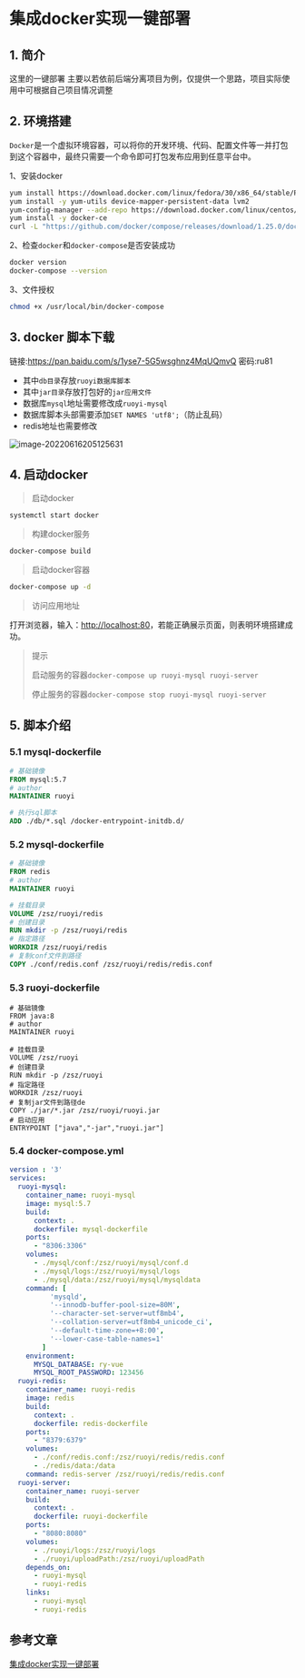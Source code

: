 # 集成docker实现一键部署

## 1. 简介

这里的一键部署 主要以若依前后端分离项目为例，仅提供一个思路，项目实际使用中可根据自己项目情况调整

## 2. 环境搭建

`Docker`是一个虚拟环境容器，可以将你的开发环境、代码、配置文件等一并打包到这个容器中，最终只需要一个命令即可打包发布应用到任意平台中。

1、安装docker

```sh
yum install https://download.docker.com/linux/fedora/30/x86_64/stable/Packages/containerd.io-1.2.6-3.3.fc30.x86_64.rpm
yum install -y yum-utils device-mapper-persistent-data lvm2
yum-config-manager --add-repo https://download.docker.com/linux/centos/docker-ce.repo
yum install -y docker-ce
curl -L "https://github.com/docker/compose/releases/download/1.25.0/docker-compose-$(uname -s)-$(uname -m)" -o /usr/local/bin/docker-compose
```

2、检查`docker`和`docker-compose`是否安装成功

```sh
docker version
docker-compose --version
```

3、文件授权

```sh
chmod +x /usr/local/bin/docker-compose
```

## 3. docker 脚本下载

链接:https://pan.baidu.com/s/1yse7-5G5wsghnz4MqUQmvQ  密码:ru81

- 其中`db目录`存放`ruoyi数据库脚本`
- 其中`jar目录`存放打包好的`jar应用文件`
- 数据库`mysql`地址需要修改成`ruoyi-mysql`
- 数据库脚本头部需要添加`SET NAMES 'utf8';`（防止乱码）
- redis地址也需要修改

![image-20220616205125631](https://zszblog.oss-cn-beijing.aliyuncs.com/zszblog/image-20220616205125631.png)

## 4. 启动docker

> 启动docker

```sh
systemctl start docker
```

> 构建docker服务

```sh
docker-compose build
```

> 启动docker容器

```sh
docker-compose up -d
```

> 访问应用地址

打开浏览器，输入：[http://localhost:80](http://localhost/)，若能正确展示页面，则表明环境搭建成功。

> 提示
>
> 启动服务的容器`docker-compose up ruoyi-mysql ruoyi-server`
>
> 停止服务的容器`docker-compose stop ruoyi-mysql ruoyi-server`

## 5. 脚本介绍

### 5.1 mysql-dockerfile

```dockerfile
# 基础镜像
FROM mysql:5.7
# author
MAINTAINER ruoyi

# 执行sql脚本
ADD ./db/*.sql /docker-entrypoint-initdb.d/
```

### 5.2 mysql-dockerfile

```dockerfile
# 基础镜像
FROM redis
# author
MAINTAINER ruoyi

# 挂载目录
VOLUME /zsz/ruoyi/redis
# 创建目录
RUN mkdir -p /zsz/ruoyi/redis
# 指定路径
WORKDIR /zsz/ruoyi/redis
# 复制conf文件到路径
COPY ./conf/redis.conf /zsz/ruoyi/redis/redis.conf
```

### 5.3 ruoyi-dockerfile

````
# 基础镜像
FROM java:8
# author
MAINTAINER ruoyi

# 挂载目录
VOLUME /zsz/ruoyi
# 创建目录
RUN mkdir -p /zsz/ruoyi
# 指定路径
WORKDIR /zsz/ruoyi
# 复制jar文件到路径de
COPY ./jar/*.jar /zsz/ruoyi/ruoyi.jar
# 启动应用
ENTRYPOINT ["java","-jar","ruoyi.jar"]
````

### 5.4 docker-compose.yml

```yml
version : '3'
services:
  ruoyi-mysql:
    container_name: ruoyi-mysql
    image: mysql:5.7
    build:
      context: .
      dockerfile: mysql-dockerfile
    ports:
      - "8306:3306"
    volumes:
      - ./mysql/conf:/zsz/ruoyi/mysql/conf.d
      - ./mysql/logs:/zsz/ruoyi/mysql/logs
      - ./mysql/data:/zsz/ruoyi/mysql/mysqldata
    command: [
          'mysqld',
          '--innodb-buffer-pool-size=80M',
          '--character-set-server=utf8mb4',
          '--collation-server=utf8mb4_unicode_ci',
          '--default-time-zone=+8:00',
          '--lower-case-table-names=1'
        ]
    environment:
      MYSQL_DATABASE: ry-vue
      MYSQL_ROOT_PASSWORD: 123456
  ruoyi-redis:
    container_name: ruoyi-redis
    image: redis
    build:
      context: .
      dockerfile: redis-dockerfile
    ports:
      - "8379:6379"
    volumes:
      - ./conf/redis.conf:/zsz/ruoyi/redis/redis.conf
      - ./redis/data:/data
    command: redis-server /zsz/ruoyi/redis/redis.conf
  ruoyi-server:
    container_name: ruoyi-server
    build:
      context: .
      dockerfile: ruoyi-dockerfile
    ports:
      - "8080:8080"
    volumes:
      - ./ruoyi/logs:/zsz/ruoyi/logs
      - ./ruoyi/uploadPath:/zsz/ruoyi/uploadPath
    depends_on:
      - ruoyi-mysql
      - ruoyi-redis
    links:
      - ruoyi-mysql
      - ruoyi-redis
```

## 参考文章

[集成docker实现一键部署](http://doc.ruoyi.vip/ruoyi/document/cjjc.html#%E9%9B%86%E6%88%90docker%E5%AE%9E%E7%8E%B0%E4%B8%80%E9%94%AE%E9%83%A8%E7%BD%B2)
